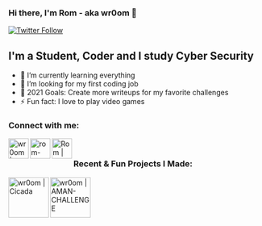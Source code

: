 ### Hi there, I'm Rom - aka wr0om 👋


[![Twitter Follow](https://img.shields.io/twitter/follow/wr0om?color=1DA1F2&logo=twitter&style=for-the-badge)](https://twitter.com/intent/follow?original_referer=https%3A%2F%2Fgithub.com%2Fwr0om&screen_name=wr0om)

## I'm a Student, Coder and I study Cyber Security

- 🌱 I’m currently learning everything 
- 👯 I’m looking for my first coding job
- 🥅 2021 Goals: Create more writeups for my favorite challenges
- ⚡ Fun fact: I love to play video games


### Connect with me:

[<img align="left" alt="wr0om | Twitter" width="40px" src="https://cdn.jsdelivr.net/npm/simple-icons@v3/icons/twitter.svg" />][twitter]
[<img align="left" alt="rom-himelstein-1bab4a20a | LinkedIn" width="40px" src="https://cdn.jsdelivr.net/npm/simple-icons@v3/icons/linkedin.svg" />][linkedin]
[<img align="left" alt="Rom | Gmail" width="40px" src="https://cdn.jsdelivr.net/npm/simple-icons@v3/icons/gmail.svg" />][Gmail]

<br />

### Recent & Fun Projects I Made:
[<img align="left" alt="wr0om | Cicada" width="80px" src="https://i.ibb.co/Mpxxytj/ic-launcher-round.png" />][Cicada]
[<img align="left" alt="wr0om | AMAN-CHALLENGE" width="80px" src="https://upload.wikimedia.org/wikipedia/commons/6/68/AmanLogo.svg" />][AMAN]

<br />
<br />


[twitter]: https://twitter.com/wr0om
[linkedin]: https://www.linkedin.com/in/rom-himelstein-1bab4a20a
[Cicada]: https://github.com/wr0om/Cicada
[AMAN]: https://github.com/wr0om/AMAN-Passover-2021-Writeup
[Gmail]: mailto:romh2010@gmail.com
